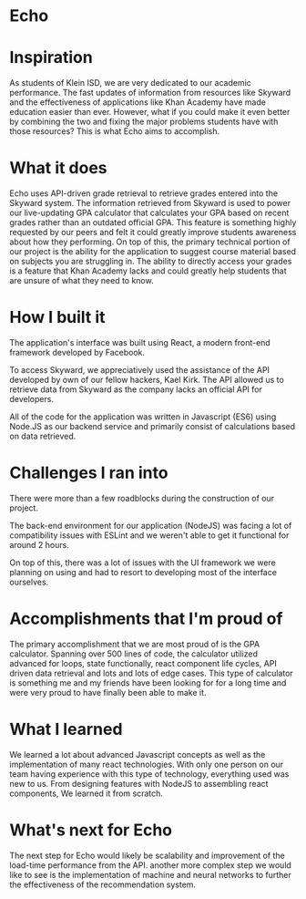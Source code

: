 # Echo

Inspiration
=========================
As students of Klein ISD, we are very dedicated to our academic performance. The fast updates of information from resources like Skyward and the effectiveness of applications like Khan Academy have made education easier than ever. However, what if you could make it even better by combining the two and fixing the major problems students have with those resources? This is what Echo aims to accomplish.

What it does
=========================
Echo uses API-driven grade retrieval to retrieve grades entered into the Skyward system. The information retrieved from Skyward is used to power our live-updating GPA calculator that calculates your GPA based on recent grades rather than an outdated official GPA. This feature is something highly requested by our peers and felt it could greatly improve students awareness about how they performing. On top of this, the primary technical portion of our project is the ability for the application to suggest course material based on subjects you are struggling in. The ability to directly access your grades is a feature that Khan Academy lacks and could greatly help students that are unsure of what they need to know.

How I built it
=========================
The application's interface was built using React, a modern front-end framework developed by Facebook.

To access Skyward, we appreciatively used the assistance of the API developed by own of our fellow hackers, Kael Kirk. The API allowed us to retrieve data from Skyward as the company lacks an official API for developers.

All of the code for the application was written in Javascript (ES6) using Node.JS as our backend service and primarily consist of calculations based on data retrieved.

Challenges I ran into
=========================
There were more than a few roadblocks during the construction of our project.

The back-end environment for our application (NodeJS) was facing a lot of compatibility issues with ESLint and we weren't able to get it functional for around 2 hours.

On top of this, there was a lot of issues with the UI framework we were planning on using and had to resort to developing most of the interface ourselves.

Accomplishments that I'm proud of
=========================
The primary accomplishment that we are most proud of is the GPA calculator. Spanning over 500 lines of code, the calculator utilized advanced for loops, state functionally, react component life cycles, API driven data retrieval and lots and lots of edge cases. This type of calculator is something me and my friends have been looking for for a long time and were very proud to have finally been able to make it.

What I learned
=========================
We learned a lot about advanced Javascript concepts as well as the implementation of many react technologies. With only one person on our team having experience with this type of technology, everything used was new to us. From designing features with NodeJS to assembling react components, We learned it from scratch.

What's next for Echo
=========================
The next step for Echo would likely be scalability and improvement of the load-time performance from the API. another more complex step we would like to see is the implementation of machine and neural networks to further the effectiveness of the recommendation system.

